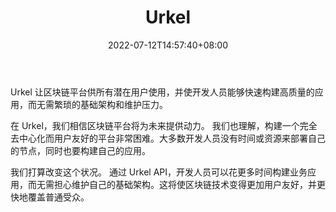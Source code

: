 ﻿---
weight: 
title: "Urkel"
description: "Urkel 让区块链平台供所有潜在用户使用，并使开发人员能够快速构建高质量的应用，而无需繁琐的基础架构和维护压力"
date: 2022-07-12T14:57:40+08:00
lastmod: 2022-07-12T14:57:40+08:00
draft: false
authors: ["Simon"]
featuredImage: "urkel.jpg"
link: "https://urkel.io"
tags: ["研究机构","Urkel"]
categories: ["navigation"]
navigation: ["研究机构"]
lightgallery: true
toc: true
pinned: false
recommend: false
recommend1: false
---
Urkel 让区块链平台供所有潜在用户使用，并使开发人员能够快速构建高质量的应用，而无需繁琐的基础架构和维护压力。

在 Urkel，我们相信区块链平台将为未来提供动力。 我们也理解，构建一个完全去中心化而用户友好的平台非常困难。大多数开发人员没有时间或资源来部署自己的节点，同时也要构建自己的应用。

我们打算改变这个状况。 通过 Urkel API，开发人员可以花更多时间构建业务应用，而无需担心维护自己的基础架构。这将使区块链技术变得更加用户友好，并更快地覆盖普通受众。